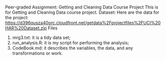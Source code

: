 Peer-graded Assignment: Getting and Cleaning Data Course Project
This is for Getting and Cleaning Data course project.
Dataset: Here are the data for the project:
https://d396qusza40orc.cloudfront.net/getdata%2Fprojectfiles%2FUCI%20HAR%20Dataset.zip
Files
1) mrg3.txt: it is  a tidy data set;
2) run_analysis.R:  it is my script for performing the analysis;
3) CodeBook.md:  it describes the variables, the data, and any transformations or work.
